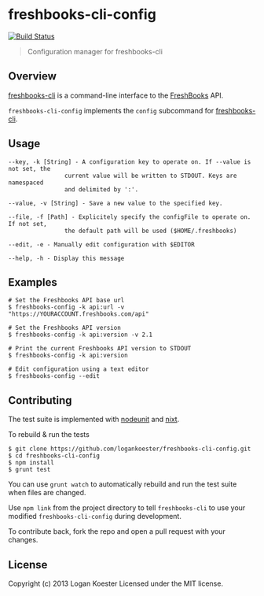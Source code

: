 # freshbooks-cli-config 
[![Build Status](https://secure.travis-ci.org/logankoester/freshbooks-cli-config.png?branch=master)](http://travis-ci.org/logankoester/freshbooks-cli-config)

> Configuration manager for freshbooks-cli

## Overview

[freshbooks-cli](https://github.com/logankoester/freshbooks-cli) is a
command-line interface to the [FreshBooks](http://freshbooks.com/) API.

`freshbooks-cli-config` implements the `config` subcommand for
[freshbooks-cli](https://github.com/logankoester/freshbooks-cli).


## Usage

    --key, -k [String] - A configuration key to operate on. If --value is not set, the
                    current value will be written to STDOUT. Keys are namespaced
                    and delimited by ':'.

    --value, -v [String] - Save a new value to the specified key.

    --file, -f [Path] - Explicitely specify the configFile to operate on. If not set,
                    the default path will be used ($HOME/.freshbooks)

    --edit, -e - Manually edit configuration with $EDITOR

    --help, -h - Display this message


## Examples

    # Set the Freshbooks API base url
    $ freshbooks-config -k api:url -v "https://YOURACCOUNT.freshbooks.com/api"

    # Set the Freshbooks API version
    $ freshbooks-config -k api:version -v 2.1

    # Print the current Freshbooks API version to STDOUT
    $ freshbooks-config -k api:version

    # Edit configuration using a text editor
    $ freshbooks-config --edit


## Contributing

The test suite is implemented with
[nodeunit](https://github.com/caolan/nodeunit) and
[nixt](https://github.com/vesln/nixt).

To rebuild & run the tests

    $ git clone https://github.com/logankoester/freshbooks-cli-config.git
    $ cd freshbooks-cli-config
    $ npm install
    $ grunt test

You can use `grunt watch` to automatically rebuild and run the test suite when
files are changed.

Use `npm link` from the project directory to tell `freshbooks-cli` to use
your modified `freshbooks-cli-config` during development.

To contribute back, fork the repo and open a pull request with your changes.


## License

Copyright (c) 2013 Logan Koester
Licensed under the MIT license.


